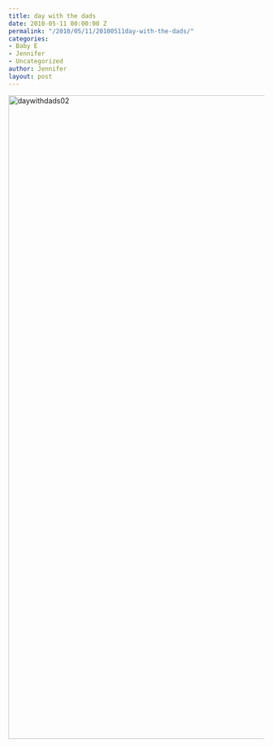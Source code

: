 ```yaml
---
title: day with the dads
date: 2010-05-11 00:00:00 Z
permalink: "/2010/05/11/20100511day-with-the-dads/"
categories:
- Baby E
- Jennifer
- Uncategorized
author: Jennifer
layout: post
---
```


<img title="daywithdads02" height="1267" alt="daywithdads02" width="950" class="alignleft size-full wp-image-681" src="/teamelam/assets/images/day-with-the-dads/1273577318000-missing.jpg" />
